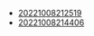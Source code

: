 - [20221008212519](/zet/20221008212519/README.md)
- [20221008214406](/zet/20221008214406/README.md)
